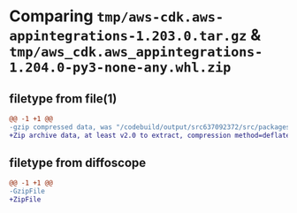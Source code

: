 # Comparing `tmp/aws-cdk.aws-appintegrations-1.203.0.tar.gz` & `tmp/aws_cdk.aws_appintegrations-1.204.0-py3-none-any.whl.zip`

## filetype from file(1)

```diff
@@ -1 +1 @@
-gzip compressed data, was "/codebuild/output/src637092372/src/packages/@aws-cdk/aws-appintegrations/dist/python/aws-cdk.aws-appintegrations-1.203.0.tar", last modified: Wed May 31 18:47:44 2023, max compression
+Zip archive data, at least v2.0 to extract, compression method=deflate
```

## filetype from diffoscope

```diff
@@ -1 +1 @@
-GzipFile
+ZipFile
```

